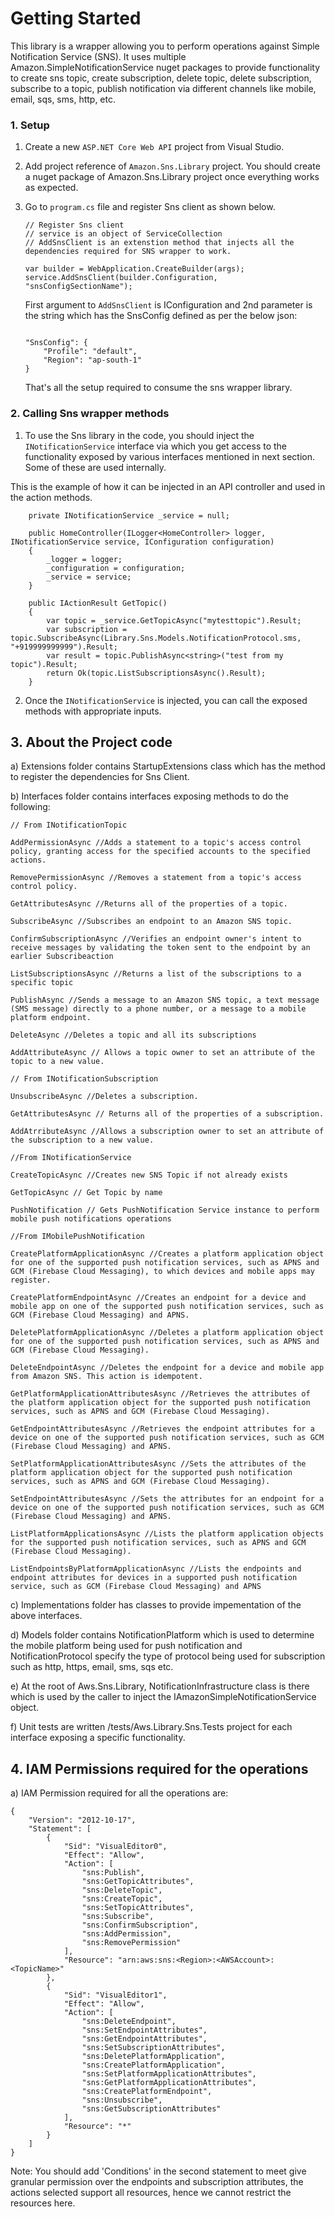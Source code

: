 # Getting Started
This library is a wrapper allowing you to perform operations against Simple Notification Service (SNS). It uses multiple Amazon.SimpleNotificationService nuget packages to provide functionality to create sns topic, create subscription, delete topic, delete subscription,  subscribe to a topic, publish notification via different channels like mobile, email, sqs, sms, http, etc.

### 1. Setup

1. Create a new `ASP.NET Core Web API` project from Visual Studio.
2. Add project reference of `Amazon.Sns.Library` project. You should create a nuget package of Amazon.Sns.Library project once everything works as expected.

3. Go to `program.cs` file and register Sns client as shown below.
    ```
    // Register Sns client
    // service is an object of ServiceCollection
    // AddSnsClient is an extenstion method that injects all the dependencies required for SNS wrapper to work.

    var builder = WebApplication.CreateBuilder(args);
    service.AddSnsClient(builder.Configuration, "snsConfigSectionName");

    ```

    First argument to `AddSnsClient` is IConfiguration and 2nd parameter is the string which has the SnsConfig defined as per the below json:
    
    ```

    "SnsConfig": {
        "Profile": "default",
        "Region": "ap-south-1"
    }
    ```  
    That's all the setup required to consume the sns wrapper library.

### 2. Calling Sns wrapper methods

1. To use the Sns library in the code, you should inject the `INotificationService` interface via which you get access to the functionality exposed by various interfaces mentioned in next section. Some of these are used internally.

This is the example of how it can be injected in an API controller and used in the action methods.

```
    private INotificationService _service = null;

    public HomeController(ILogger<HomeController> logger, INotificationService service, IConfiguration configuration)
    {
        _logger = logger;
        _configuration = configuration;
        _service = service;
    }

    public IActionResult GetTopic()
    {
        var topic = _service.GetTopicAsync("mytesttopic").Result;
        var subscription = topic.SubscribeAsync(Library.Sns.Models.NotificationProtocol.sms, "+919999999999").Result;
        var result = topic.PublishAsync<string>("test from my topic").Result;
        return Ok(topic.ListSubscriptionsAsync().Result);
    }

```

2. Once the `INotificationService` is injected, you can call the exposed methods with appropriate inputs.

## 3. About the Project code

a) Extensions folder contains StartupExtensions class which has the method to register the dependencies for Sns Client.

b) Interfaces folder contains interfaces exposing methods to do the following:

```
// From INotificationTopic

AddPermissionAsync //Adds a statement to a topic's access control policy, granting access for the specified accounts to the specified actions.

RemovePermissionAsync //Removes a statement from a topic's access control policy.

GetAttributesAsync //Returns all of the properties of a topic.

SubscribeAsync //Subscribes an endpoint to an Amazon SNS topic.

ConfirmSubscriptionAsync //Verifies an endpoint owner's intent to receive messages by validating the token sent to the endpoint by an earlier Subscribeaction

ListSubscriptionsAsync //Returns a list of the subscriptions to a specific topic

PublishAsync //Sends a message to an Amazon SNS topic, a text message (SMS message) directly to a phone number, or a message to a mobile platform endpoint.

DeleteAsync //Deletes a topic and all its subscriptions

AddAttributeAsync // Allows a topic owner to set an attribute of the topic to a new value.

// From INotificationSubscription

UnsubscribeAsync //Deletes a subscription.

GetAttributesAsync // Returns all of the properties of a subscription.

AddAtrributeAsync //Allows a subscription owner to set an attribute of the subscription to a new value.

//From INotificationService

CreateTopicAsync //Creates new SNS Topic if not already exists

GetTopicAsync // Get Topic by name

PushNotification // Gets PushNotification Service instance to perform mobile push notifications operations

//From IMobilePushNotification

CreatePlatformApplicationAsync //Creates a platform application object for one of the supported push notification services, such as APNS and GCM (Firebase Cloud Messaging), to which devices and mobile apps may register.

CreatePlatformEndpointAsync //Creates an endpoint for a device and mobile app on one of the supported push notification services, such as GCM (Firebase Cloud Messaging) and APNS.

DeletePlatformApplicationAsync //Deletes a platform application object for one of the supported push notification services, such as APNS and GCM (Firebase Cloud Messaging).

DeleteEndpointAsync //Deletes the endpoint for a device and mobile app from Amazon SNS. This action is idempotent.

GetPlatformApplicationAttributesAsync //Retrieves the attributes of the platform application object for the supported push notification services, such as APNS and GCM (Firebase Cloud Messaging).

GetEndpointAttributesAsync //Retrieves the endpoint attributes for a device on one of the supported push notification services, such as GCM (Firebase Cloud Messaging) and APNS.

SetPlatformApplicationAttributesAsync //Sets the attributes of the platform application object for the supported push notification services, such as APNS and GCM (Firebase Cloud Messaging).

SetEndpointAttributesAsync //Sets the attributes for an endpoint for a device on one of the supported push notification services, such as GCM (Firebase Cloud Messaging) and APNS.

ListPlatformApplicationsAsync //Lists the platform application objects for the supported push notification services, such as APNS and GCM (Firebase Cloud Messaging).

ListEndpointsByPlatformApplicationAsync //Lists the endpoints and endpoint attributes for devices in a supported push notification service, such as GCM (Firebase Cloud Messaging) and APNS

```

c) Implementations folder has classes to provide impementation of the above interfaces.

d) Models folder contains NotificationPlatform which is used to determine the mobile platform being used for push notification and NotificationProtocol specify the type of protocol being used for subscription such as http, https, email, sms, sqs etc.

e) At the root of Aws.Sns.Library, NotificationInfrastructure class is there which is used by the caller to inject the IAmazonSimpleNotificationService object.

f) Unit tests are written /tests/Aws.Library.Sns.Tests project for each interface exposing a specific functionality.

## 4. IAM Permissions required for the operations

a) IAM Permission required for all the operations are:

```
{
    "Version": "2012-10-17",
    "Statement": [
        {
            "Sid": "VisualEditor0",
            "Effect": "Allow",
            "Action": [
                "sns:Publish",
                "sns:GetTopicAttributes",
                "sns:DeleteTopic",
                "sns:CreateTopic",
                "sns:SetTopicAttributes",
                "sns:Subscribe",
                "sns:ConfirmSubscription",
                "sns:AddPermission",
                "sns:RemovePermission"
            ],
            "Resource": "arn:aws:sns:<Region>:<AWSAccount>:<TopicName>"
        },
        {
            "Sid": "VisualEditor1",
            "Effect": "Allow",
            "Action": [
                "sns:DeleteEndpoint",
                "sns:SetEndpointAttributes",
                "sns:GetEndpointAttributes",
                "sns:SetSubscriptionAttributes",
                "sns:DeletePlatformApplication",
                "sns:CreatePlatformApplication",
                "sns:SetPlatformApplicationAttributes",
                "sns:GetPlatformApplicationAttributes",
                "sns:CreatePlatformEndpoint",
                "sns:Unsubscribe",
                "sns:GetSubscriptionAttributes"
            ],
            "Resource": "*"
        }
    ]
}
```

Note: You should add 'Conditions' in the second statement to meet give granular permission over the endpoints and subscription attributes, the actions selected support all resources, hence we cannot restrict the resources here.